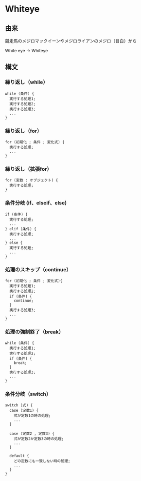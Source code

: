 # Whiteye

## 由来

競走馬のメジロマックイーンやメジロライアンのメジロ（目白）から

White eye → Whiteye

## 構文 

### 繰り返し（while）

```
while (条件) {
  実行する処理1;
  実行する処理2;
  実行する処理3;
  ...
}
```

### 繰り返し（for）

```
for (初期化 ; 条件 ; 変化式) {
  実行する処理;
  ...
}
```

### 繰り返し（拡張for）

```
for (変数 : オブジェクト) {
  実行する処理;
}
```

### 条件分岐 (if、elseif、else)

```
if (条件) {
  実行する処理;
  ...
} elif (条件) {
  実行する処理;
  ...
} else {
  実行する処理;
  ...
}
```

### 処理のスキップ（continue）

```
for (初期化 ; 条件 ; 変化式){
  実行する処理1;  
  実行する処理2;  
  if (条件) {
    continue;
  }  
  実行する処理3;
  ...    
}  
```

### 処理の強制終了（break）

```
while (条件) {
  実行する処理1;
  実行する処理2;
  if (条件) {
    break;
  }
  実行する処理3;
  ...
}
```

### 条件分岐（switch）  

```
switch (式) {
  case (定数1) {
    式が定数1の時の処理;
    ...
  }  

  case (定数2 , 定数3) {  
    式が定数2か定数3の時の処理;  
    ...    
  }

  default {
    どの定数にも一致しない時の処理;  
    ...    
  }
}  
```